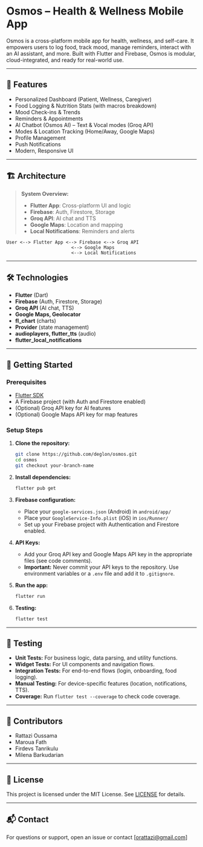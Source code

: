 # Osmos – Health & Wellness Mobile App

Osmos is a cross-platform mobile app for health, wellness, and self-care. It empowers users to log food, track mood, manage reminders, interact with an AI assistant, and more. Built with Flutter and Firebase, Osmos is modular, cloud-integrated, and ready for real-world use.

---

## 🚀 Features

- Personalized Dashboard (Patient, Wellness, Caregiver)
- Food Logging & Nutrition Stats (with macros breakdown)
- Mood Check-ins & Trends
- Reminders & Appointments
- AI Chatbot (Osmos AI) – Text & Vocal modes (Groq API)
- Modes & Location Tracking (Home/Away, Google Maps)
- Profile Management
- Push Notifications
- Modern, Responsive UI

---

## 🏗️ Architecture

> **System Overview:**
>
> - **Flutter App**: Cross-platform UI and logic
> - **Firebase**: Auth, Firestore, Storage
> - **Groq API**: AI chat and TTS
> - **Google Maps**: Location and mapping
> - **Local Notifications**: Reminders and alerts

```
User <--> Flutter App <--> Firebase <--> Groq API
                        <--> Google Maps
                        <--> Local Notifications
```

---

## 🛠️ Technologies

- **Flutter** (Dart)
- **Firebase** (Auth, Firestore, Storage)
- **Groq API** (AI chat, TTS)
- **Google Maps, Geolocator**
- **fl_chart** (charts)
- **Provider** (state management)
- **audioplayers, flutter_tts** (audio)
- **flutter_local_notifications**

---

## 📝 Getting Started

### Prerequisites

- [Flutter SDK](https://docs.flutter.dev/get-started/install)
- A Firebase project (with Auth and Firestore enabled)
- (Optional) Groq API key for AI features
- (Optional) Google Maps API key for map features

### Setup Steps

1. **Clone the repository:**
    ```sh
    git clone https://github.com/deglon/osmos.git
    cd osmos
    git checkout your-branch-name
    ```

2. **Install dependencies:**
    ```sh
    flutter pub get
    ```

3. **Firebase configuration:**
    - Place your `google-services.json` (Android) in `android/app/`
    - Place your `GoogleService-Info.plist` (iOS) in `ios/Runner/`
    - Set up your Firebase project with Authentication and Firestore enabled.

4. **API Keys:**
    - Add your Groq API key and Google Maps API key in the appropriate files (see code comments).
    - **Important:** Never commit your API keys to the repository. Use environment variables or a `.env` file and add it to `.gitignore`.

5. **Run the app:**
    ```sh
    flutter run
    ```

6. **Testing:**
    ```sh
    flutter test
    ```

---

## 🧪 Testing

- **Unit Tests:** For business logic, data parsing, and utility functions.
- **Widget Tests:** For UI components and navigation flows.
- **Integration Tests:** For end-to-end flows (login, onboarding, food logging).
- **Manual Testing:** For device-specific features (location, notifications, TTS).
- **Coverage:** Run `flutter test --coverage` to check code coverage.

---



## 👥 Contributors

- Rattazi Oussama
- Maroua Fath
- Firdevs Tanrikulu
- Milena Barkudarian
---

## 📄 License

This project is licensed under the MIT License. See [LICENSE](LICENSE) for details.

---

## 📬 Contact

For questions or support, open an issue or contact [orattazi@gmail.com]

